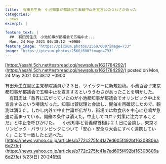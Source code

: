```yaml
---
title:  有田芳生氏　小池知事が都議会で五輪中止を宣言とのうわさがあった  
categories:
- news
excerpt: |
  
feature_text: |
  ##  有田芳生氏　小池知事が都議会で五輪中止...
  Mon, 24 May 2021 00:38:12  +0900
feature_image: "https://picsum.photos/2560/600?image=733"
image: "https://picsum.photos/2560/600?image=733"
---
```


[https://asahi.5ch.net/test/read.cgi/newsplus/1621784292/](https://asahi.5ch.net/test/read.cgi/newsplus/1621784292/)
posted on Mon, 24 May 2021 00:38:12  +0900

<!--more-->

有田芳生立憲民主党参院議員が２３日、ツイッターに新規投稿。小池百合子東京都知事が都議会で五輪中止を宣言するといううわさがあったことを明かした。 　有田氏は「政界に広がっていたのが小池都知事が都議会でオリンピック中止を宣言するという噂話だった。知事は菅総理と会談し、開催を再確認したので、観測は消えた。しかし内外で中止世論が広がり、街場では飲食店を中心に悲鳴が急速に高まっている。開催の条件は消えた。中止してコロナ対策に注力することだ」と中止を呼びかけた。 　小池知事と菅義偉首相は２１日に会談し、東京オリンピック・パラリンピックについて「安心・安全な大会にすべく連携していく」ことで一致したと述べた。 [https://news.yahoo.co.jp/articles/b772c275fc41a7ed605f492bf16308806a6d27fe](https://news.yahoo.co.jp/articles/b772c275fc41a7ed605f492bf16308806a6d27fe) 5/23(日) 20:24配信
